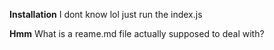 


**Installation**
I dont know lol just run the index.js

**Hmm**
What is a reame.md file actually supposed to deal with?